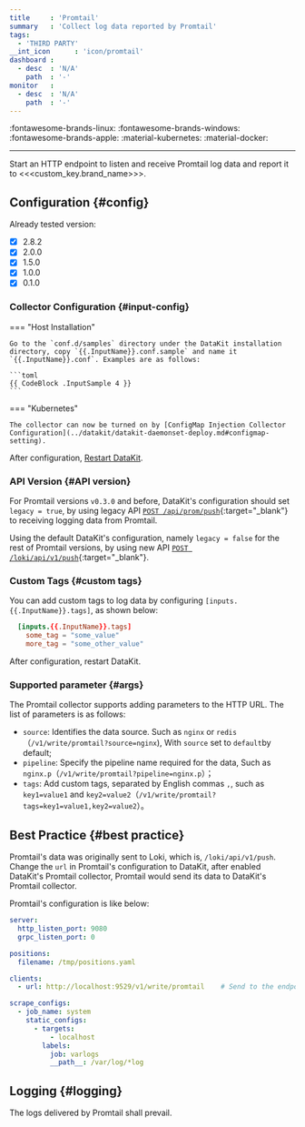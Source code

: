```yaml
---
title     : 'Promtail'
summary   : 'Collect log data reported by Promtail'
tags:
  - 'THIRD PARTY'
__int_icon      : 'icon/promtail'
dashboard :
  - desc  : 'N/A'
    path  : '-'
monitor   :
  - desc  : 'N/A'
    path  : '-'
---
```



:fontawesome-brands-linux: :fontawesome-brands-windows: :fontawesome-brands-apple: :material-kubernetes: :material-docker:

---

Start an HTTP endpoint to listen and receive Promtail log data and report it to <<<custom_key.brand_name>>>.

## Configuration {#config}

Already tested version:

- [x] 2.8.2
- [x] 2.0.0
- [x] 1.5.0
- [x] 1.0.0
- [x] 0.1.0

### Collector Configuration {#input-config}

<!-- markdownlint-disable MD046 -->
=== "Host Installation"

    Go to the `conf.d/samples` directory under the DataKit installation directory, copy `{{.InputName}}.conf.sample` and name it `{{.InputName}}.conf`. Examples are as follows:

    ```toml
    {{ CodeBlock .InputSample 4 }}
    ```

=== "Kubernetes"

    The collector can now be turned on by [ConfigMap Injection Collector Configuration](../datakit/datakit-daemonset-deploy.md#configmap-setting).

<!-- markdownlint-enable -->

After configuration, [Restart DataKit](../datakit/datakit-service-how-to.md#manage-service).

### API Version {#API version}

For Promtail versions `v0.3.0` and before, DataKit's configuration should set `legacy = true`, by using legacy API [`POST /api/prom/push`](https://grafana.com/docs/loki/latest/api/#post-apiprompush){:target="_blank"} to receiving logging data from Promtail.

Using the default DataKit's configuration, namely `legacy = false` for the rest of Promtail versions, by using new API [`POST /loki/api/v1/push`](https://grafana.com/docs/loki/latest/api/#post-lokiapiv1push){:target="_blank"}.

### Custom Tags {#custom tags}

You can add custom tags to log data by configuring `[inputs.{{.InputName}}.tags]`, as shown below:

```toml
  [inputs.{{.InputName}}.tags]
    some_tag = "some_value"
    more_tag = "some_other_value"
```

After configuration, restart DataKit.

### Supported parameter {#args}

The Promtail collector supports adding parameters to the HTTP URL. The list of parameters is as follows:

- `source`: Identifies the data source. Such as `nginx` or `redis`（`/v1/write/promtail?source=nginx`), With `source` set to `default`by default;
- `pipeline`: Specify the pipeline name required for the data, Such as `nginx.p`（`/v1/write/promtail?pipeline=nginx.p`）；
- `tags`: Add custom tags, separated by English commas `,`, such as `key1=value1` and `key2=value2`（`/v1/write/promtail?tags=key1=value1,key2=value2`）。

## Best Practice {#best practice}

Promtail's data was originally sent to Loki, which is, `/loki/api/v1/push`. Change the `url` in Promtail's configuration to DataKit, after enabled DataKit's Promtail collector, Promtail would send its data to DataKit's Promtail collector.

Promtail's configuration is like below:

```yaml
server:
  http_listen_port: 9080
  grpc_listen_port: 0

positions:
  filename: /tmp/positions.yaml

clients:
  - url: http://localhost:9529/v1/write/promtail    # Send to the endpoint that the promtail collector listens on

scrape_configs:
  - job_name: system
    static_configs:
      - targets:
          - localhost
        labels:
          job: varlogs
          __path__: /var/log/*log
```

## Logging {#logging}

The logs delivered by Promtail shall prevail.
